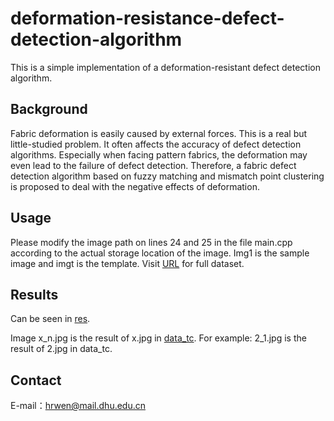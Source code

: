 # deformation-resistance-defect-detection-algorithm
This is a simple implementation of a deformation-resistant defect detection algorithm.
## Background
Fabric deformation is easily caused by external forces. This is a real but little-studied problem. It often affects the accuracy of defect detection algorithms. Especially when facing pattern fabrics, the deformation may even lead to the failure of defect detection.
Therefore, a fabric defect detection algorithm based on fuzzy matching and mismatch point clustering is proposed to deal with the negative effects of deformation.
## Usage
Please modify the image path on lines 24 and 25 in the file main.cpp according to the actual storage location of the image. Img1 is the sample image and imgt is the template.
Visit [URL](https://tianchi.aliyun.com/competition/entrance/231748/information) for full dataset.
## Results
Can be seen in [res](https://github.com/HRW1/deformation-resistant-defect-detection-algorithm/tree/main/res).

Image x_n.jpg is the result of x.jpg in [data_tc](https://github.com/HRW1/deformation-resistant-defect-detection-algorithm/tree/main/data_tc). For example: 2_1.jpg is the result of 2.jpg in data_tc.
## Contact
E-mail：hrwen@mail.dhu.edu.cn

